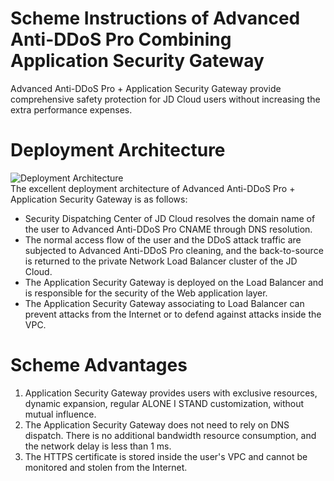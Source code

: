 # Scheme Instructions of Advanced Anti-DDoS Pro Combining Application Security Gateway

Advanced Anti-DDoS Pro + Application Security Gateway provide comprehensive safety protection for JD Cloud users without increasing the extra performance expenses.

# Deployment Architecture
![Deployment Architecture](https://github.com/jdcloudcom/cn/blob/edit/image/Advanced%20Anti-DDoS/Best-Practice03.png)<Br/>
The excellent deployment architecture of Advanced Anti-DDoS Pro + Application Security Gateway is as follows:
- Security Dispatching Center of JD Cloud resolves the domain name of the user to Advanced Anti-DDoS Pro CNAME through DNS resolution.
- The normal access flow of the user and the DDoS attack traffic are subjected to Advanced Anti-DDoS Pro cleaning, and the back-to-source is returned to the private Network Load Balancer cluster of the JD Cloud.
- The Application Security Gateway is deployed on the Load Balancer and is responsible for the security of the Web application layer.
- The Application Security Gateway associating to Load Balancer can prevent attacks from the Internet or to defend against attacks inside the VPC.

# Scheme Advantages
1. Application Security Gateway provides users with exclusive resources, dynamic expansion, regular ALONE I STAND customization, without mutual influence.
2. The Application Security Gateway does not need to rely on DNS dispatch. There is no additional bandwidth resource consumption, and the network delay is less than 1 ms.
3. The HTTPS certificate is stored inside the user's VPC and cannot be monitored and stolen from the Internet.
